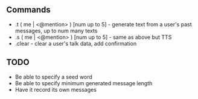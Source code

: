 ## Commands
- .t ( me | <@mention> ) [num up to 5] - generate text from a user's past messages, up to num many texts
- .s ( me | <@mention> ) [num up to 5] - same as above but TTS
- .clear - clear a user's talk data, add confirmation

## TODO
- Be able to specify a seed word
- Be able to specify minimum generated message length
- Have it record its own messages

